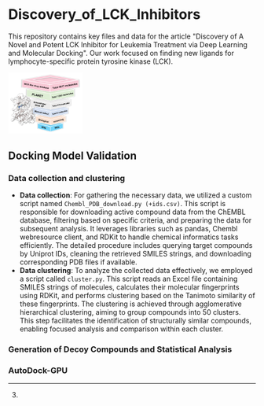# Discovery_of_LCK_Inhibitors
This repository contains key files and data for the article "Discovery of A Novel and Potent LCK Inhibitor for Leukemia Treatment via Deep Learning and Molecular Docking". Our work focused on finding new ligands for lymphocyte-specific protein tyrosine kinase (LCK). 

<img src="images/F.png" width="30%">


## Docking Model Validation
### Data collection and clustering
- **Data collection**: For gathering the necessary data, we utilized a custom script named `Chembl_PDB_download.py (+ids.csv)`. This script is responsible for downloading active compound data from the ChEMBL database, filtering based on specific criteria, and preparing the data for subsequent analysis. It leverages libraries such as pandas, Chembl webresource client, and RDKit to handle chemical informatics tasks efficiently. The detailed procedure includes querying target compounds by Uniprot IDs, cleaning the retrieved SMILES strings, and downloading corresponding PDB files if available.
- **Data clustering**: To analyze the collected data effectively, we employed a script called `cluster.py`. This script reads an Excel file containing SMILES strings of molecules, calculates their molecular fingerprints using RDKit, and performs clustering based on the Tanimoto similarity of these fingerprints. The clustering is achieved through agglomerative hierarchical clustering, aiming to group compounds into 50 clusters. This step facilitates the identification of structurally similar compounds, enabling focused analysis and comparison within each cluster.
### Generation of Decoy Compounds and Statistical Analysis



### AutoDock-GPU
***
3. 
